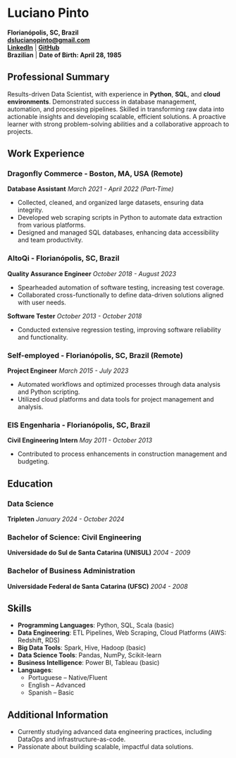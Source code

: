# Luciano Pinto  
**Florianópolis, SC, Brazil**  
**dslucianopinto@gmail.com**  
**[LinkedIn](https://linkedin.com/in/lucianolcp)** | **[GitHub](https://github.com/lucianolcp)**  
**Brazilian** | **Date of Birth: April 28, 1985**  

## Professional Summary  
Results-driven Data Scientist, with experience in **Python**, **SQL**, and **cloud environments**. Demonstrated success in database management, automation, and processing pipelines. Skilled in transforming raw data into actionable insights and developing scalable, efficient solutions. A proactive learner with strong problem-solving abilities and a collaborative approach to projects.  

## Work Experience  

### **Dragonfly Commerce - Boston, MA, USA (Remote)**  
**Database Assistant** *March 2021 - April 2022 (Part-Time)*  
- Collected, cleaned, and organized large datasets, ensuring data integrity.  
- Developed web scraping scripts in Python to automate data extraction from various platforms.  
- Designed and managed SQL databases, enhancing data accessibility and team productivity.

### **AltoQi - Florianópolis, SC, Brazil**  
**Quality Assurance Engineer** *October 2018 - August 2023*  
- Spearheaded automation of software testing, increasing test coverage.  
- Collaborated cross-functionally to define data-driven solutions aligned with user needs.  

**Software Tester** *October 2013 - October 2018*  
- Conducted extensive regression testing, improving software reliability and functionality.  

### **Self-employed - Florianópolis, SC, Brazil (Remote)**  
**Project Engineer** *March 2015 - July 2023*  
- Automated workflows and optimized processes through data analysis and Python scripting.  
- Utilized cloud platforms and data tools for project management and analysis.  

### **EIS Engenharia - Florianópolis, SC, Brazil**  
**Civil Engineering Intern** *May 2011 - October 2013*  
- Contributed to process enhancements in construction management and budgeting.  

## Education  

### **Data Science**  
**Tripleten** *January 2024 - October 2024*  

### **Bachelor of Science: Civil Engineering**  
**Universidade do Sul de Santa Catarina (UNISUL)** *2004 - 2009*  

### **Bachelor of Business Administration**  
**Universidade Federal de Santa Catarina (UFSC)** *2004 - 2008*  

## Skills  
- **Programming Languages**: Python, SQL, Scala (basic)  
- **Data Engineering**: ETL Pipelines, Web Scraping, Cloud Platforms (AWS: Redshift, RDS)  
- **Big Data Tools**: Spark, Hive, Hadoop (basic)  
- **Data Science Tools**: Pandas, NumPy, Scikit-learn  
- **Business Intelligence**: Power BI, Tableau (basic)  
- **Languages**:  
  - Portuguese – Native/Fluent  
  - English – Advanced  
  - Spanish – Basic  

## Additional Information  
- Currently studying advanced data engineering practices, including DataOps and infrastructure-as-code.  
- Passionate about building scalable, impactful data solutions.  
